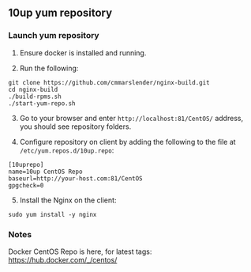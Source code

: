 ## 10up yum repository

### Launch yum repository

1) Ensure docker is installed and running.

2) Run the following:

```
git clone https://github.com/cmmarslender/nginx-build.git
cd nginx-build
./build-rpms.sh
./start-yum-repo.sh
```

3) Go to your browser and enter `http://localhost:81/CentOS/` address, you should see repository folders.

4) Configure repository on client by adding the following to the file at `/etc/yum.repos.d/10up.repo`:

```
[10uprepo]
name=10up CentOS Repo
baseurl=http://your-host.com:81/CentOS
gpgcheck=0
```

5) Install the Nginx on the client:

```
sudo yum install -y nginx
```


### Notes

Docker CentOS Repo is here, for latest tags: https://hub.docker.com/_/centos/
